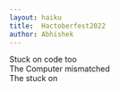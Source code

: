 ```yaml
---
layout: haiku
title:  Hactoberfest2022
author: Abhishek 
---
```


Stuck on code too <br>
The Computer mismatched <br>
The stuck on  <br>
